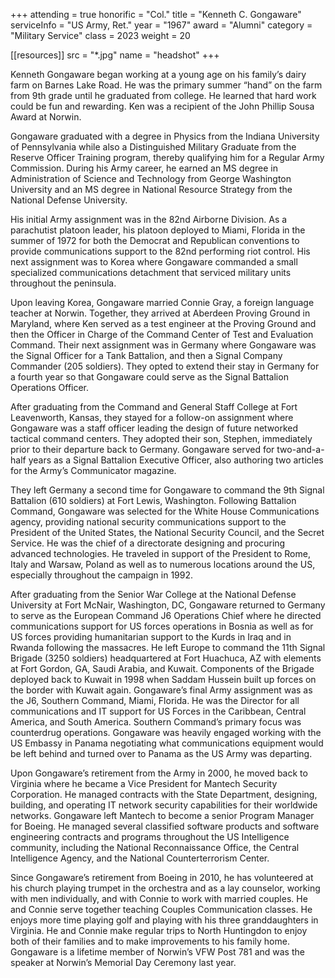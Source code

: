 +++
attending = true
honorific = "Col."
title     = "Kenneth C. Gongaware"
serviceInfo = "US Army, Ret."
year      = "1967"
award     = "Alumni"
category  = "Military Service"
class     = 2023
weight    = 20

[[resources]]
  src  = "*.jpg"
  name = "headshot"
+++

Kenneth Gongaware began working at a young age on his family’s dairy farm on Barnes Lake Road. He was the primary summer “hand” on the farm from 9th grade until he graduated from college. He learned that hard work could be fun and rewarding. Ken was a recipient of the John Phillip Sousa Award at Norwin.

Gongaware graduated with a degree in Physics from the Indiana University of Pennsylvania while also a Distinguished Military Graduate from the Reserve Officer Training program, thereby qualifying him for a Regular Army Commission. During his Army career, he earned an MS degree in Administration of Science and Technology from George Washington University and an MS degree in National Resource Strategy from the National Defense University.

His initial Army assignment was in the 82nd Airborne Division. As a parachutist platoon leader, his platoon deployed to Miami, Florida in the summer of 1972 for both the Democrat and Republican conventions to provide communications support to the 82nd performing riot control. His next assignment was to Korea where Gongaware commanded a small specialized communications detachment that serviced military units throughout the peninsula.

Upon leaving Korea, Gongaware married Connie Gray, a foreign language teacher at Norwin. Together, they arrived at Aberdeen Proving Ground in Maryland, where Ken served as a test engineer at the Proving Ground and then the Officer in Charge of the Command Center of Test and Evaluation Command. Their next assignment was in Germany where Gongaware was the Signal Officer for a Tank Battalion, and then a Signal Company Commander (205 soldiers). They opted to extend their stay in Germany for a fourth year so that Gongaware could serve as the Signal Battalion Operations Officer.

After graduating from the Command and General Staff College at Fort Leavenworth, Kansas, they stayed for a follow-on assignment where Gongaware was a staff officer leading the design of future networked tactical command centers. They adopted their son, Stephen, immediately prior to their departure back to Germany. Gongaware served for two-and-a-half years as a Signal Battalion Executive Officer, also authoring two articles for the Army’s Communicator magazine.

They left Germany a second time for Gongaware to command the 9th Signal Battalion (610 soldiers) at Fort Lewis, Washington. Following Battalion Command, Gongaware was selected for the White House Communications agency, providing national security communications support to the President of the United States, the National Security Council, and the Secret Service. He was the chief of a directorate designing and procuring advanced technologies. He traveled in support of the President to Rome, Italy and Warsaw, Poland as well as to numerous locations around the US, especially throughout the campaign in 1992.

After graduating from the Senior War College at the National Defense University at Fort McNair, Washington, DC, Gongaware returned to Germany to serve as the European Command J6 Operations Chief where he directed communications support for US forces operations in Bosnia as well as for US forces providing humanitarian support to the Kurds in Iraq and in Rwanda following the massacres. He left Europe to command the 11th Signal Brigade (3250 soldiers) headquartered at Fort Huachuca, AZ with elements at Fort Gordon, GA, Saudi Arabia, and Kuwait. Components of the Brigade deployed back to Kuwait in 1998 when Saddam Hussein built up forces on the border with Kuwait again. Gongaware’s final Army assignment was as the J6, Southern Command, Miami, Florida. He was the Director for all communications and IT support for US Forces in the Caribbean, Central America, and South America. Southern Command’s primary focus was counterdrug operations. Gongaware was heavily engaged working with the US Embassy in Panama negotiating what communications equipment would be left behind and turned over to Panama as the US Army was departing.

Upon Gongaware’s retirement from the Army in 2000, he moved back to Virginia where he became a Vice President for Mantech Security Corporation. He managed contracts with the State Department, designing, building, and operating IT network security capabilities for their worldwide networks. Gongaware left Mantech to become a senior Program Manager for Boeing. He managed several classified software products and software engineering contracts and programs throughout the US Intelligence community, including the National Reconnaissance Office, the Central Intelligence Agency, and the National Counterterrorism Center.

Since Gongaware’s retirement from Boeing in 2010, he has volunteered at his church playing trumpet in the orchestra and as a lay counselor, working with men individually, and with Connie to work with married couples. He and Connie serve together teaching Couples Communication classes. He enjoys more time playing golf and playing with his three granddaughters in Virginia. He and Connie make regular trips to North Huntingdon to enjoy both of their families and to make improvements to his family home. Gongaware is a lifetime member of Norwin’s VFW Post 781 and was the speaker at Norwin’s Memorial Day Ceremony last year.